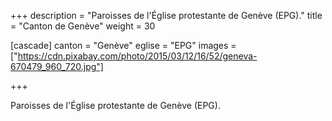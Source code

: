 +++
description = "Paroisses de l'Église protestante de Genève (EPG)."
title = "Canton de Genève"
weight = 30

[cascade]
  canton = "Genève"
  eglise = "EPG"
  images = ["https://cdn.pixabay.com/photo/2015/03/12/16/52/geneva-670479_960_720.jpg"]

+++

Paroisses de l'Église protestante de Genève (EPG).